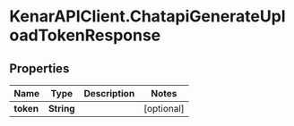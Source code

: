 # KenarAPIClient.ChatapiGenerateUploadTokenResponse

## Properties

Name | Type | Description | Notes
------------ | ------------- | ------------- | -------------
**token** | **String** |  | [optional] 


